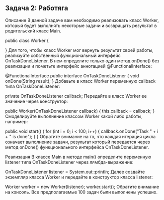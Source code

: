 ## Задача 2: Работяга
Описание
В данной задаче вам необходимо реализовать класс Worker, который будет выполнять некоторые задачи и возвращать результат в родительский класс Main.

public class Worker {

}
Для того, чтобы класс Worker мог вернуть результат своей работы, реализуйте собственный функциональный интерфейс OnTaskDoneListener. В нем определите только один метод onDone() без реализации и пометьте интерфейс аннотацией @FunctionalInterface:

@FunctionalInterface
public interface OnTaskDoneListener {
    void onDone(String result);
}
Добавьте в класс Worker переменную callback типа OnTaskDoneListener:

private OnTaskDoneListener callback;
Передайте в класс Worker ее значение через конструктор:

public Worker(OnTaskDoneListener callback) {
    this.callback = callback;
}
Смоделируйте выполнение классом Worker какой либо работы, например:

public void start() {
    for (int i = 0; i < 100; i++) {
        callback.onDone("Task " + i + " is done");
    }
}
Обратите внимание на то, что каждая итерация цикла означает выполнение задачи, результат который передается через метод onDone() функционального интерфейса OnTaskDoneListener.

Реализация
В классе Main в методе main() определите переменную listener типа OnTaskDoneListener через лямбда-выражение:

OnTaskDoneListener listener = System.out::println;
Далее создайте экземпляр класса Worker и передайте в конструктор класса listener:

Worker worker = new Worker(listener);
worker.start();
Обратите внимание на консоль. Все предполагаемые 100 задач были выполнены успешно.